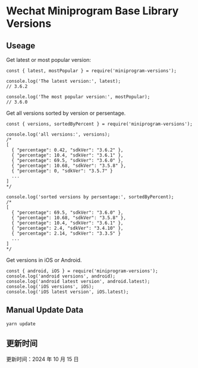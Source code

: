 
# Wechat Miniprogram Base Library Versions

## Useage

Get latest or most popular version:

```;
const { latest, mostPopular } = require('miniprogram-versions');

console.log('The latest version:', latest);
// 3.6.2

console.log('The most popular version:', mostPopular);
// 3.6.0

```

Get all versions sorted by version or persentage.

```
const { versions, sortedByPercent } = require('miniprogram-versions');

console.log('all versions:', versions);
/*
[
  { "percentage": 0.42, "sdkVer": "3.6.2" },
  { "percentage": 10.4, "sdkVer": "3.6.1" },
  { "percentage": 69.5, "sdkVer": "3.6.0" },
  { "percentage": 10.68, "sdkVer": "3.5.8" },
  { "percentage": 0, "sdkVer": "3.5.7" }
  ...
]
*/

console.log('sorted versions by persentage:', sortedByPercent);
/*
[
  { "percentage": 69.5, "sdkVer": "3.6.0" },
  { "percentage": 10.68, "sdkVer": "3.5.8" },
  { "percentage": 10.4, "sdkVer": "3.6.1" },
  { "percentage": 2.4, "sdkVer": "3.4.10" },
  { "percentage": 2.14, "sdkVer": "3.3.5" }
  ...
]
*/
```

Get versions in iOS or Android.

```
const { android, iOS } = require('miniprogram-versions');
console.log('android versions', android);
console.log('android latest version', android.latest);
console.log('iOS versions', iOS);
console.log('iOS latest version', iOS.latest);
```

## Manual Update Data

```
yarn update
```

## 更新时间

更新时间：2024 年 10 月 15 日
